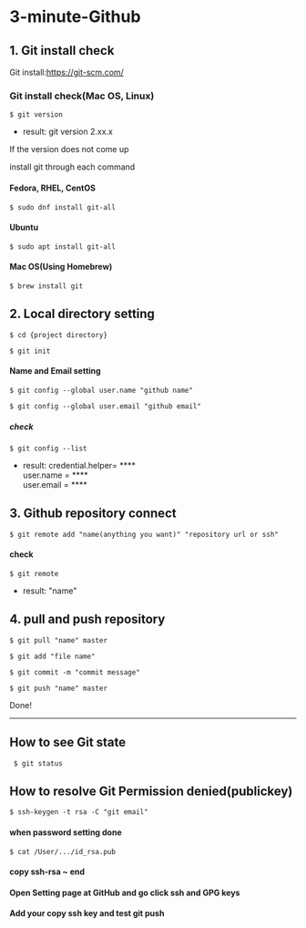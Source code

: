 # 3-minute-Github

## 1. Git install check

Git install:https://git-scm.com/

### Git install check(Mac OS, Linux)
<pre><code>$ git version
</code></pre>
+ result: git version 2.xx.x

If the version does not come up

install git through each command

#### Fedora, RHEL, CentOS
<pre><code>$ sudo dnf install git-all
</code></pre>
#### Ubuntu
<pre><code>$ sudo apt install git-all
</code></pre>
#### Mac OS(Using Homebrew)
<pre><code>$ brew install git
</code></pre>

## 2. Local directory setting

<pre><code>$ cd {project directory}
</code></pre>
<pre><code>$ git init
</code></pre>

#### Name and Email setting
<pre><code>$ git config --global user.name "github name"
</code></pre>
<pre><code>$ git config --global user.email "github email"
</code></pre>

##### check 
<pre><code>$ git config --list
</code></pre>
+ result: credential.helper= ****     
user.name = ****      
user.email = ****    



## 3. Github repository connect

<pre><code>$ git remote add "name(anything you want)" "repository url or ssh"
</code></pre>

#### check
<pre><code>$ git remote
</code></pre>
+ result: "name"

## 4. pull and push repository

<pre><code>$ git pull "name" master
</code></pre>
<pre><code>$ git add "file name"
</code></pre>
<pre><code>$ git commit -m "commit message"
</code></pre>
<pre><code>$ git push "name" master
</code></pre>


Done!   

-----------------------------------------------------------------------------
## How to see Git state
<pre><code> $ git status
</code></pre>

## How to resolve Git Permission denied(publickey)
<pre><code>$ ssh-keygen -t rsa -C "git email"
</code></pre>

#### when password setting done
<pre><code>$ cat /User/.../id_rsa.pub
</code></pre>

#### copy ssh-rsa ~ end 

#### Open Setting page at GitHub and go click ssh and GPG keys

#### Add your copy ssh key and test git push
